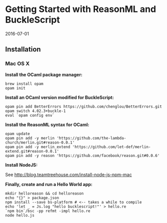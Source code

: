 # Getting Started with ReasonML and BuckleScript

2016-07-01

## Installation

### Mac OS X

**Install the OCaml package manager:**

```
brew install opam
opam init
```

**Install an OCaml version modified for BuckleScript:**

```
opam pin add BetterErrors https://github.com/chenglou/BetterErrors.git
opam switch 4.02.3+buckle-1
eval `opam config env`
```

**Install the ReasonML syntax for OCaml:**

```
opam update
opam pin add -y merlin 'https://github.com/the-lambda-church/merlin.git#reason-0.0.1'
opam pin add -y merlin_extend 'https://github.com/let-def/merlin-extend.git#reason-0.0.1'
opam pin add -y reason 'https://github.com/facebook/reason.git#0.0.6'
```

**Install NodeJS:**

See http://blog.teamtreehouse.com/install-node-js-npm-mac

**Finally, create and run a Hello World app:**

```
mkdir helloreason && cd helloreason
echo "{}" > package.json
npm install --save bs-platform # <-- takes a while to compile
echo 'let _ = Js.log "hello bucklescript!"' > hello.re
`npm bin`/bsc -pp refmt -impl hello.re
node hello.js
```